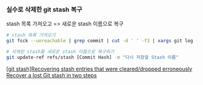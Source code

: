 ### 실수로 삭제한 git stash 복구

stash 목록 가져오고 => 새로운 stash 이름으로 복구

```bash
# stash 목록 가져오기
git fsck --unreachable | grep commit | cut -d ' ' -f3 | xargs git log --merges --no-walk

# 삭제된 stash를 새로운 stash 이름으로 복구하기
git update-ref refs/stash [Commit Hash] -m "다시 저장할 Stash 이름"
```

[[git stash]Recovering stash entries that were cleared/dropped erroneously](https://git-scm.com/docs/git-stash#Documentation/git-stash.txt-Recoveringstashentriesthatwerecleareddroppederroneously)<br>
[Recover a lost Git stash in two steps](https://dev.to/meduzen/recover-a-lost-git-stash-in-two-steps-569)<br>
